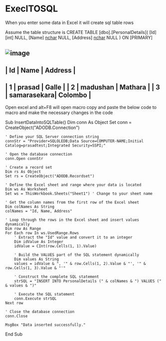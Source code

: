 # ExeclTOSQL
When you enter some data in Excel it will create sql table rows

Assume the table structure is 
CREATE TABLE [dbo].[PersonalDetails](
	[Id] [int] NULL,
	[Name] [nchar](100) NULL,
	[Address] [nchar](100) NULL
) ON [PRIMARY]

![image](https://github.com/prasad1508/ExeclTOSQL/assets/7384960/457da7c0-e00e-45e8-bb05-b00bb462db67)
--------------------------------------
|  Id  |    Name     |   Address    |
--------------------------------------
|  1   |   prasad    |    Galle     |
|  2   |  madushan   |   Mathara    |
|  3   | samarasekara|   Colombo    |
--------------------------------------


Open excel and alt+F8 will open macro
copy and paste the below code to macro and make the necessary changes in the code

Sub InsertDataIntoSQLTable()
    Dim conn As Object
    Set conn = CreateObject("ADODB.Connection")
    
    ' Define your SQL Server connection string
    connStr = "Provider=SQLOLEDB;Data Source=COMPUTER-NAME;Initial Catalog=prasadtest;Integrated Security=SSPI;"
    
    ' Open the database connection
    conn.Open connStr
    
    ' Create a record set
    Dim rs As Object
    Set rs = CreateObject("ADODB.Recordset")
    
    ' Define the Excel sheet and range where your data is located
    Dim ws As Worksheet
    Set ws = ThisWorkbook.Sheets("Sheet1") ' Change to your sheet name
    
    ' Get the column names from the first row of the Excel sheet
    Dim colNames As String
    colNames = "Id, Name, Address"
    
    ' Loop through the rows in the Excel sheet and insert values dynamically
    Dim row As Range
    For Each row In ws.UsedRange.Rows
        ' Extract the "Id" value and convert it to an integer
        Dim idValue As Integer
        idValue = CInt(row.Cells(1, 1).Value)
        
        ' Build the VALUES part of the SQL statement dynamically
        Dim values As String
        values = idValue & ", '" & row.Cells(1, 2).Value & "', '" & row.Cells(1, 3).Value & "'"
        
        ' Construct the complete SQL statement
        strSQL = "INSERT INTO PersonalDetails (" & colNames & ") VALUES (" & values & ")"
        
        ' Execute the SQL statement
        conn.Execute strSQL
    Next row
    
    ' Close the database connection
    conn.Close
    
    MsgBox "Data inserted successfully."
End Sub

